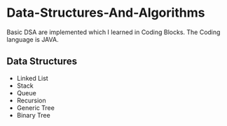 # Data-Structures-And-Algorithms
Basic DSA are implemented which I learned in Coding Blocks.
The Coding language is JAVA.

## Data Structures
* Linked List
* Stack
* Queue
* Recursion
* Generic Tree
* Binary Tree
